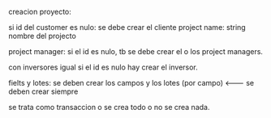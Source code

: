 creacion proyecto:

si id del customer es nulo: se debe crear el cliente
project name: string nombre del projecto

project manager: si el id es nulo, tb se debe crear el o los project managers.

con inversores igual si el id es nulo hay crear el inversor.

fielts y lotes: se deben crear los campos y los lotes (por campo) <--- se deben crear siempre

se trata como transaccion o se crea todo o no se crea nada.